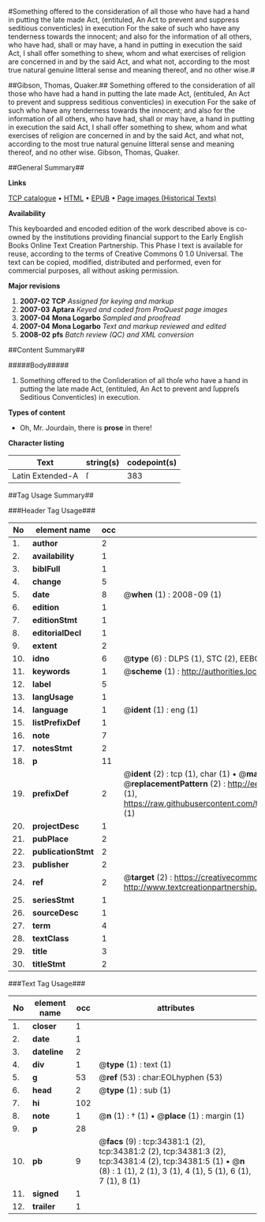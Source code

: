 #Something offered to the consideration of all those who have had a hand in putting the late made Act, (entituled, An Act to prevent and suppress seditious conventicles) in execution For the sake of such who have any tenderness towards the innocent; and also for the information of all others, who have had, shall or may have, a hand in putting in execution the said Act, I shall offer something to shew, whom and what exercises of religion are concerned in and by the said Act, and what not, according to the most true natural genuine litteral sense and meaning thereof, and no other wise.#

##Gibson, Thomas, Quaker.##
Something offered to the consideration of all those who have had a hand in putting the late made Act, (entituled, An Act to prevent and suppress seditious conventicles) in execution For the sake of such who have any tenderness towards the innocent; and also for the information of all others, who have had, shall or may have, a hand in putting in execution the said Act, I shall offer something to shew, whom and what exercises of religion are concerned in and by the said Act, and what not, according to the most true natural genuine litteral sense and meaning thereof, and no other wise.
Gibson, Thomas, Quaker.

##General Summary##

**Links**

[TCP catalogue](http://www.ota.ox.ac.uk/tcp/)  • 
[HTML](http://tei.it.ox.ac.uk/tcp/Texts-HTML/free/A42/A42709.html)  • 
[EPUB](http://tei.it.ox.ac.uk/tcp/Texts-EPUB/free/A42/A42709.epub) • 
[Page images (Historical Texts)](https://data.historicaltexts.jisc.ac.uk/view?pubId=eebo-99829934e&pageId=eebo-99829934e-34381-1)

**Availability**

This keyboarded and encoded edition of the
	       work described above is co-owned by the institutions
	       providing financial support to the Early English Books
	       Online Text Creation Partnership. This Phase I text is
	       available for reuse, according to the terms of Creative
	       Commons 0 1.0 Universal. The text can be copied,
	       modified, distributed and performed, even for
	       commercial purposes, all without asking permission.

**Major revisions**

1. __2007-02__ __TCP__ *Assigned for keying and markup*
1. __2007-03__ __Aptara__ *Keyed and coded from ProQuest page images*
1. __2007-04__ __Mona Logarbo__ *Sampled and proofread*
1. __2007-04__ __Mona Logarbo__ *Text and markup reviewed and edited*
1. __2008-02__ __pfs__ *Batch review (QC) and XML conversion*

##Content Summary##

#####Body#####

1. Something offered to the Conſideration
of all thoſe who have a hand in putting
the late made Act, (entituled, An Act
to prevent and ſuppreſs Seditious Conventicles)
in execution.

**Types of content**

  * Oh, Mr. Jourdain, there is **prose** in there!

**Character listing**


|Text|string(s)|codepoint(s)|
|---|---|---|
|Latin Extended-A|ſ|383|

##Tag Usage Summary##

###Header Tag Usage###

|No|element name|occ|attributes|
|---|---|---|---|
|1.|__author__|2||
|2.|__availability__|1||
|3.|__biblFull__|1||
|4.|__change__|5||
|5.|__date__|8| @__when__ (1) : 2008-09 (1)|
|6.|__edition__|1||
|7.|__editionStmt__|1||
|8.|__editorialDecl__|1||
|9.|__extent__|2||
|10.|__idno__|6| @__type__ (6) : DLPS (1), STC (2), EEBO-CITATION (1), PROQUEST (1), VID (1)|
|11.|__keywords__|1| @__scheme__ (1) : http://authorities.loc.gov/ (1)|
|12.|__label__|5||
|13.|__langUsage__|1||
|14.|__language__|1| @__ident__ (1) : eng (1)|
|15.|__listPrefixDef__|1||
|16.|__note__|7||
|17.|__notesStmt__|2||
|18.|__p__|11||
|19.|__prefixDef__|2| @__ident__ (2) : tcp (1), char (1)  •  @__matchPattern__ (2) : ([0-9\-]+):([0-9IVX]+) (1), (.+) (1)  •  @__replacementPattern__ (2) : http://eebo.chadwyck.com/downloadtiff?vid=$1&page=$2 (1), https://raw.githubusercontent.com/textcreationpartnership/Texts/master/tcpchars.xml#$1 (1)|
|20.|__projectDesc__|1||
|21.|__pubPlace__|2||
|22.|__publicationStmt__|2||
|23.|__publisher__|2||
|24.|__ref__|2| @__target__ (2) : https://creativecommons.org/publicdomain/zero/1.0/ (1), http://www.textcreationpartnership.org/docs/. (1)|
|25.|__seriesStmt__|1||
|26.|__sourceDesc__|1||
|27.|__term__|4||
|28.|__textClass__|1||
|29.|__title__|3||
|30.|__titleStmt__|2||


###Text Tag Usage###

|No|element name|occ|attributes|
|---|---|---|---|
|1.|__closer__|1||
|2.|__date__|1||
|3.|__dateline__|2||
|4.|__div__|1| @__type__ (1) : text (1)|
|5.|__g__|53| @__ref__ (53) : char:EOLhyphen (53)|
|6.|__head__|2| @__type__ (1) : sub (1)|
|7.|__hi__|102||
|8.|__note__|1| @__n__ (1) : † (1)  •  @__place__ (1) : margin (1)|
|9.|__p__|28||
|10.|__pb__|9| @__facs__ (9) : tcp:34381:1 (2), tcp:34381:2 (2), tcp:34381:3 (2), tcp:34381:4 (2), tcp:34381:5 (1)  •  @__n__ (8) : 1 (1), 2 (1), 3 (1), 4 (1), 5 (1), 6 (1), 7 (1), 8 (1)|
|11.|__signed__|1||
|12.|__trailer__|1||
